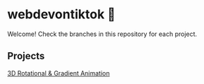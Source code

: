 # webdevontiktok 🎉
Welcome! Check the branches in this repository for each project.

## Projects

[3D Rotational & Gradient Animation](sanozie/webdevontiktok/tree/3drotationalanimation/)
